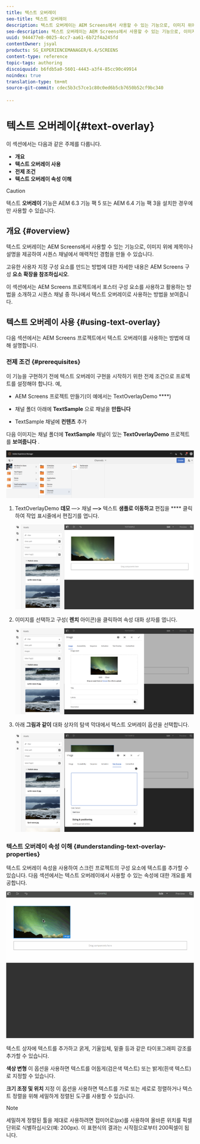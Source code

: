 ```yaml
---
title: 텍스트 오버레이
seo-title: 텍스트 오버레이
description: 텍스트 오버레이는 AEM Screens에서 사용할 수 있는 기능으로, 이미지 위에 제목이나 설명을 제공하여 시퀀스 채널에서 매력적인 경험을 만들 수 있습니다. 자세한 내용은 이 페이지를 참조하십시오.
seo-description: 텍스트 오버레이는 AEM Screens에서 사용할 수 있는 기능으로, 이미지 위에 제목이나 설명을 제공하여 시퀀스 채널에서 매력적인 경험을 만들 수 있습니다. 자세한 내용은 이 페이지를 참조하십시오.
uuid: 944477e8-0025-4cc7-aa61-6b72f4a245fd
contentOwner: jsyal
products: SG_EXPERIENCEMANAGER/6.4/SCREENS
content-type: reference
topic-tags: authoring
discoiquuid: b6fdb5a0-5601-4443-a3f4-85cc90c49914
noindex: true
translation-type: tm+mt
source-git-commit: cdec5b3c57ce1c80c0ed6b5cb7650b52cf9bc340

---
```



# 텍스트 오버레이{#text-overlay}

이 섹션에서는 다음과 같은 주제를 다룹니다.

* **개요**
* **텍스트 오버레이 사용**
* **전제 조건**
* **텍스트 오버레이 속성 이해**

>[!CAUTION]
>
>텍스트 **오버레이** 기능은 AEM 6.3 기능 팩 5 또는 AEM 6.4 기능 팩 3을 설치한 경우에만 사용할 수 있습니다.

## 개요 {#overview}

텍스트 오버레이는 AEM Screens에서 사용할 수 있는 기능으로, 이미지 위에 제목이나 설명을 제공하여 시퀀스 채널에서 매력적인 경험을 만들 수 있습니다.

고유한 사용자 지정 구성 요소를 만드는 방법에 대한 자세한 내용은 AEM Screens 구성 **요소 확장을 참조하십시오**.

이 섹션에서는 AEM Screens 프로젝트에서 포스터 구성 요소를 사용하고 활용하는 방법을 소개하고 시퀀스 채널 중 하나에서 텍스트 오버레이로 사용하는 방법을 보여줍니다.

## 텍스트 오버레이 사용 {#using-text-overlay}

다음 섹션에서는 AEM Screens 프로젝트에서 텍스트 오버레이를 사용하는 방법에 대해 설명합니다.

### 전제 조건 {#prerequisites}

이 기능을 구현하기 전에 텍스트 오버레이 구현을 시작하기 위한 전제 조건으로 프로젝트를 설정해야 합니다. 예,

* AEM Screens 프로젝트 만들기(이 예에서는 TextOverlayDemo ****)

* 채널 폴더 아래에 **TextSample** 으로 채널을 **만듭니다**

* TextSample 채널에 **컨텐츠** 추가

다음 이미지는 채널 폴더에 **TextSample** 채널이 있는 **TextOverlayDemo** 프로젝트를 **보여줍니다** .

![screen_shot_2018-12-16at75908pm](assets/screen_shot_2018-12-16at75908pm.png)

1. TextOverlayDemo **데모** —> 채널 **—>** 텍스트 **샘플로 이동하고** 편집을 **** 클릭하여 작업 표시줄에서 편집기를 엽니다.

   ![screen_shot_2018-12-16at80017pm](assets/screen_shot_2018-12-16at80017pm.png)

1. 이미지를 선택하고 구성( **렌치** 아이콘)을 클릭하여 속성 대화 상자를 엽니다.

   ![screen_shot_2018-12-16at80221pm](assets/screen_shot_2018-12-16at80221pm.png)

1. 아래 **그림과 같이** 대화 상자의 탐색 막대에서 텍스트 오버레이 옵션을 선택합니다.

   ![screen_shot_2018-12-16at80424pm](assets/screen_shot_2018-12-16at80424pm.png)

### 텍스트 오버레이 속성 이해 {#understanding-text-overlay-properties}

텍스트 오버레이 속성을 사용하여 스크린 프로젝트의 구성 요소에 텍스트를 추가할 수 있습니다. 다음 섹션에서는 텍스트 오버레이에서 사용할 수 있는 속성에 대한 개요를 제공합니다.

![텍스트](assets/text.gif)

텍스트 상자에 텍스트를 추가하고 굵게, 기울임체, 밑줄 등과 같은 타이포그래피 강조를 추가할 수 있습니다.

**색상 변형** 이 옵션을 사용하면 텍스트를 어둡게(검은색 텍스트) 또는 밝게(흰색 텍스트)로 지정할 수 있습니다.

**크기 조정 및 위치** 지정 이 옵션을 사용하면 텍스트를 가로 또는 세로로 정렬하거나 텍스트 정렬을 위해 세밀하게 정렬된 도구를 사용할 수 있습니다.

>[!NOTE]
>
>세밀하게 정렬된 툴을 제대로 사용하려면 접미어로(px)를 사용하여 올바른 위치를 픽셀 단위로 식별하십시오(예: 200px). 이 표현식의 결과는 시작점으로부터 200픽셀이 됩니다.

